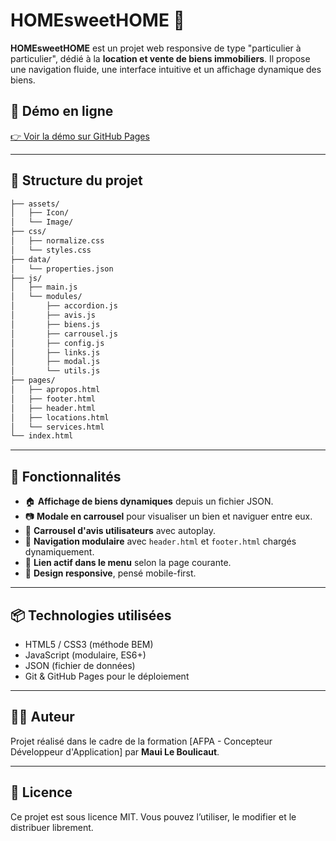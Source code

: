 # HOMEsweetHOME 🏡

**HOMEsweetHOME** est un projet web responsive de type "particulier à particulier", dédié à la **location et vente de biens immobiliers**. Il propose une navigation fluide, une interface intuitive et un affichage dynamique des biens.

## 🚀 Démo en ligne

[👉 Voir la démo sur GitHub Pages](https://byesslb.github.io/projet-html5-css3-js_HOMEsweetHOME/)

---

## 📁 Structure du projet

```bash
├── assets/
│   ├── Icon/
│   └── Image/
├── css/
│   ├── normalize.css
│   └── styles.css
├── data/
│   └── properties.json
├── js/
│   ├── main.js
│   └── modules/
│       ├── accordion.js
│       ├── avis.js
│       ├── biens.js
│       ├── carrousel.js
│       ├── config.js
│       ├── links.js
│       ├── modal.js
│       └── utils.js
├── pages/
│   ├── apropos.html
│   ├── footer.html
│   ├── header.html
│   ├── locations.html
│   └── services.html
└── index.html
```

---

## 🔧 Fonctionnalités

- 🏠 **Affichage de biens dynamiques** depuis un fichier JSON.
- 📷 **Modale en carrousel** pour visualiser un bien et naviguer entre eux.
- 💬 **Carrousel d'avis utilisateurs** avec autoplay.
- 🧭 **Navigation modulaire** avec `header.html` et `footer.html` chargés dynamiquement.
- 🎯 **Lien actif dans le menu** selon la page courante.
- 📱 **Design responsive**, pensé mobile-first.

---

## 📦 Technologies utilisées

- HTML5 / CSS3 (méthode BEM)
- JavaScript (modulaire, ES6+)
- JSON (fichier de données)
- Git & GitHub Pages pour le déploiement

---

## 🙋‍♂️ Auteur

Projet réalisé dans le cadre de la formation [AFPA - Concepteur Développeur d'Application] par **Maui Le Boulicaut**.

---

## 📜 Licence

Ce projet est sous licence MIT. Vous pouvez l’utiliser, le modifier et le distribuer librement.